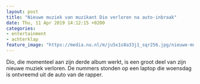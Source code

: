 ```yaml
---
layout: post
title: "Nieuwe muziek van muzikant Dio verloren na auto-inbraak"
date: Thu, 11 Apr 2019 14:12:15 +0200
categories: 
- entertainment 
- achterklap 
feature_image: "https://media.nu.nl/m/ju5x1s8a33j1_sqr256.jpg/nieuwe-muziek-van-muzikant-dio-verloren-na-auto-inbraak.jpg"
---
```


Dio, die momenteel aan zijn derde album werkt, is een groot deel van zijn nieuwe muziek verloren. De nummers stonden op een laptop die woensdag is ontvreemd uit de auto van de rapper.
